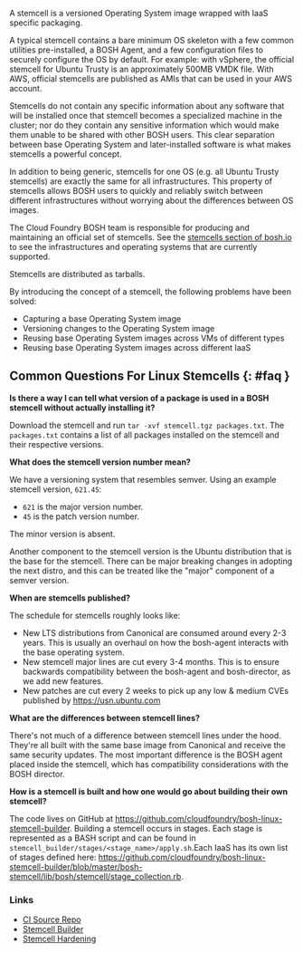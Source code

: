 A stemcell is a versioned Operating System image wrapped with IaaS specific
packaging.

A typical stemcell contains a bare minimum OS skeleton with a few common
utilities pre-installed, a BOSH Agent, and a few configuration files to securely
configure the OS by default. For example: with vSphere, the official stemcell
for Ubuntu Trusty is an approximately 500MB VMDK file. With AWS, official
stemcells are published as AMIs that can be used in your AWS account.

Stemcells do not contain any specific information about any software that will
be installed once that stemcell becomes a specialized machine in the cluster;
nor do they contain any sensitive information which would make them unable to be
shared with other BOSH users. This clear separation between base Operating
System and later-installed software is what makes stemcells a powerful concept.

In addition to being generic, stemcells for one OS (e.g. all Ubuntu Trusty
stemcells) are exactly the same for all infrastructures. This property of
stemcells allows BOSH users to quickly and reliably switch between different
infrastructures without worrying about the differences between OS images.

The Cloud Foundry BOSH team is responsible for producing and maintaining an
official set of stemcells. See the [stemcells section of
bosh.io](https://bosh.io/stemcells) to see the infrastructures and operating
systems that are currently supported.

Stemcells are distributed as tarballs.

By introducing the concept of a stemcell, the following problems have been
solved:

- Capturing a base Operating System image
- Versioning changes to the Operating System image
- Reusing base Operating System images across VMs of different types
- Reusing base Operating System images across different IaaS

## Common Questions For Linux Stemcells {: #faq }

**Is there a way I can tell what version of a package is used in a BOSH stemcell
without actually installing it?**

Download the stemcell and run `tar -xvf stemcell.tgz packages.txt`. The
`packages.txt` contains a list of all packages installed on the stemcell and
their respective versions.

**What does the stemcell version number mean?**

We have a versioning system that resembles semver. Using an example stemcell
version, `621.45`:

* `621` is the major version number.
* `45` is the patch version number.

The minor version is absent.

Another component to the stemcell version is the Ubuntu distribution that is
the base for the stemcell. There can be major breaking changes in adopting the
next distro, and this can be treated like the "major" component of a semver
version.

**When are stemcells published?**

The schedule for stemcells roughly looks like:

* New LTS distributions from Canonical are consumed around every 2-3 years. This
  is usually an overhaul on how the bosh-agent interacts with the base operating
  system.
* New stemcell major lines are cut every 3-4 months. This is to ensure backwards
  compatibility between the bosh-agent and bosh-director, as we add new
  features.
* New patches are cut every 2 weeks to pick up any low & medium CVEs published
  by https://usn.ubuntu.com

**What are the differences between stemcell lines?**

There's not much of a difference between stemcell lines under the hood. They're
all built with the same base image from Canonical and receive the same security
updates. The most important difference is the BOSH agent placed inside the
stemcell, which has compatibility considerations with the BOSH director.

**How is a stemcell is built and how one would go about building their own
stemcell?**

The code lives on GitHub at
https://github.com/cloudfoundry/bosh-linux-stemcell-builder. Building a stemcell
occurs in stages. Each stage is represented as a BASH script and can be found in
`stemcell_builder/stages/<stage_name>/apply.sh`.Each IaaS has its own list of
stages defined here:
https://github.com/cloudfoundry/bosh-linux-stemcell-builder/blob/master/bosh-stemcell/lib/bosh/stemcell/stage_collection.rb.

### Links

* [CI Source Repo](https://github.com/cloudfoundry/bosh-stemcells-ci)
* [Stemcell Builder](https://github.com/cloudfoundry/bosh-linux-stemcell-builder)
* [Stemcell Hardening](https://docs.pivotal.io/pivotalcf/security/pcf-infrastructure/stemcell-hardening.html)
